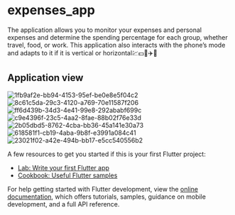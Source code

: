 # expenses_app

The application allows you to monitor your expenses and personal expenses and determine the spending percentage for each group, whether travel, food, or work. This application also interacts with the phone’s mode and adapts to it if it is vertical or horizontal💹💵💸✈️🧳

## Application view
![1fb9af2e-bb94-4153-95ef-be0e8e5f04c2](https://github.com/user-attachments/assets/3e8fd8bf-aaad-4fcc-b1ee-517d8c68ede9)
![8c61c5da-29c3-4120-a769-70e11587f206](https://github.com/user-attachments/assets/57a91a74-1b66-4395-8f0b-438ce4014e61)
![ff6d439b-34d3-4e41-99e8-292ababf699c](https://github.com/user-attachments/assets/4baeb81a-5607-46af-b633-bd5c93f17b0c)
![c9e4396f-23c5-4aa2-8fae-88b02f76e33d](https://github.com/user-attachments/assets/e7cc2e0f-7647-4e59-87cc-8c7fabeb7e0d)
![2b05dbd5-8762-4cba-bb36-45a141e30a73](https://github.com/user-attachments/assets/415697f5-6851-4ec9-a824-2938ad1d0fb7)
![618581f1-cb19-4aba-9b8f-e3991a084c41](https://github.com/user-attachments/assets/634699c7-09e7-4992-9afb-bc7668c40fd1)
![23021f02-a42e-494b-bb17-e5cc540556b2](https://github.com/user-attachments/assets/799b554f-2d54-44a2-88a3-fb98be8c4fec)

A few resources to get you started if this is your first Flutter project:

- [Lab: Write your first Flutter app](https://docs.flutter.dev/get-started/codelab)
- [Cookbook: Useful Flutter samples](https://docs.flutter.dev/cookbook)

For help getting started with Flutter development, view the
[online documentation](https://docs.flutter.dev/), which offers tutorials,
samples, guidance on mobile development, and a full API reference.
